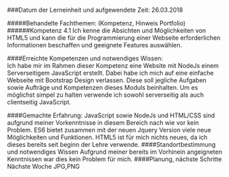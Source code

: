 ###Datum der Lerneinheit und aufgewendete Zeit:           26.03.2018 
                                                 
#####Behandelte Fachthemen: (Kompetenz, Hinweis Portfolio)
######Kompetenz 4.1 Ich kenne die Absichten und Möglichkeiten von HTML5 und kann die für die Programmierung einer Webseite erforderlichen Informationen beschaffen und geeignete Features auswählen.

####Erreichte Kompetenzen und notwendiges Wissen:   
Ich habe mir im Rahmen dieser Kompetenz eine Website mit NodeJs einem Serverseitigem JavaScript erstellt. Dabei habe ich mich auf eine einfache Webseite mit Bootstrap Design verlassen. Diese soll jegliche Aufgaben sowie Aufträge und Kompetenzen dieses Moduls beinhalten.
Um es möglichst simpel zu halten verwende ich sowohl serverseitig als auch clientseitig JavaScript.

####Gemachte Erfahrung:
JavaScript sowie NodeJs und HTML/CSS sind aufgrund meiner Vorkenntnisse in diesem Bereich nach wie vor kein Problem. ES6 bietet zusammen mit der neuen Jquery Version viele neue Möglichkeiten und Funktionen. HTML5 ist für mich nichts neues, da ich dieses bereits seit beginn der Lehre verwende.
####Standortbestimmung und notwendiges Wissen 
Aufgrund meiner bereits im Vorhinein angeigneten Kenntnissen war dies kein Problem für mich.
####Planung, nächste Schritte   
Nächste Woche JPG,PNG 